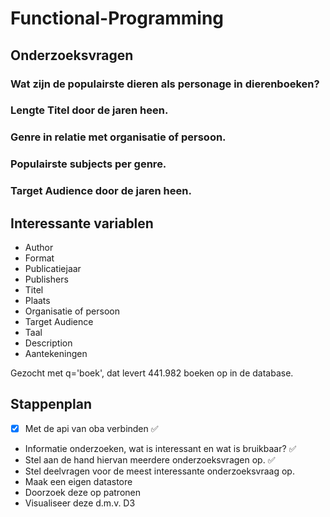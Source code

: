 # Functional-Programming

## Onderzoeksvragen

### Wat zijn de populairste dieren als personage in dierenboeken?

### Lengte Titel door de jaren heen.

### Genre in relatie met organisatie of persoon.

### Populairste subjects per genre.

### Target Audience door de jaren heen. 
 

## Interessante variablen

* Author
* Format
* Publicatiejaar
* Publishers
* Titel
* Plaats 
* Organisatie of persoon
* Target Audience 
* Taal
* Description
* Aantekeningen


Gezocht met q='boek', dat levert 441.982 boeken op in de database.


## Stappenplan

- [X] Met de api van oba verbinden ✅
* Informatie onderzoeken, wat is interessant en wat is bruikbaar? ✅
* Stel aan de hand hiervan meerdere onderzoeksvragen op. ✅
* Stel deelvragen voor de meest interessante onderzoeksvraag op.
* Maak een eigen datastore
* Doorzoek deze op patronen
* Visualiseer deze d.m.v. D3
